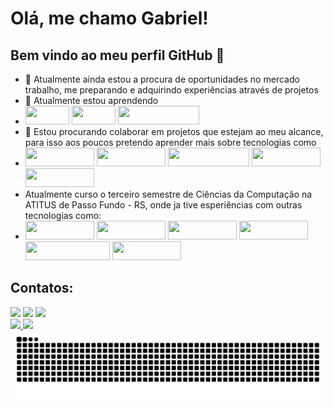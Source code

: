 # Olá, me chamo Gabriel! 
## Bem vindo ao meu perfil GitHub 👋

- 🔭 Atualmente ainda estou a procura de oportunidades no mercado trabalho, me preparando e adquirindo experiências através de projetos
- 🌱 Atualmente estou aprendendo
- <img loading="lazy" src="https://img.shields.io/badge/HTML-239120?style=for-the-badge&logo=html5&logoColor=white" width="70" height="30"/> <img loading="lazy" src="https://img.shields.io/badge/CSS-239120?&style=for-the-badge&logo=css3&logoColor=white" width="70" height="30"/> <img loading="lazy" src="https://img.shields.io/badge/JavaScript-F7DF1E?style=for-the-badge&logo=javascript&logoColor=black" width="130" height="30"/>
- 👯 Estou procurando colaborar em projetos que estejam ao meu alcance, para isso aos poucos pretendo aprender mais sobre tecnologias como
- <img loading="lazy" src="https://img.shields.io/badge/Node.js-43853D?style=for-the-badge&logo=node.js&logoColor=white" width="110" height="30"/> <img loading="lazy" src="https://img.shields.io/badge/Angular-DD0031?style=for-the-badge&logo=angular&logoColor=white" width="110" height="30"/> <img loading="lazy" src="https://img.shields.io/badge/Tailwind_CSS-38B2AC?style=for-the-badge&logo=tailwind-css&logoColor=white" width="130" height="30"/> <img loading="lazy" src="https://img.shields.io/badge/Vue.js-35495E?style=for-the-badge&logo=vue.js&logoColor=4FC08D" width="110" height="30"/> <img loading="lazy" src="https://img.shields.io/badge/Flutter-02569B?style=for-the-badge&logo=flutter&logoColor=white" width="110" height="30"/>
- Atualmente curso o terceiro semestre de Ciências da Computação na ATITUS de Passo Fundo - RS, onde ja tive esperiências com outras tecnologias como:
- <img loading="lazy" src="https://img.shields.io/badge/Python-3776AB?style=for-the-badge&logo=python&logoColor=white" width="110" height="30"/> <img loading="lazy" src="https://img.shields.io/badge/Java-ED8B00?style=for-the-badge&logo=openjdk&logoColor=white" width="110" height="30"/>  <img loading="lazy" src="https://img.shields.io/badge/React-20232A?style=for-the-badge&logo=react&logoColor=61DAFB" width="110" height="30"/> <img loading="lazy" src="https://img.shields.io/badge/Spring-6DB33F?style=for-the-badge&logo=spring&logoColor=white" width="110" height="30"/> <img loading="lazy" src="https://img.shields.io/badge/PostgreSQL-316192?style=for-the-badge&logo=postgresql&logoColor=white" width="135" height="30"/> <img loading="lazy" src="https://img.shields.io/badge/Figma-F24E1E?style=for-the-badge&logo=figma&logoColor=white" width="110" height="30"/>

## Contatos:

<div>
<a href="https://www.instagram.com/gabrielhanel/" target="_blank"><img loading="lazy" src="https://img.shields.io/badge/-Instagram-%23E4405F?style=for-the-badge&logo=instagram&logoColor=white" target="_blank"></a>
<a href = "mailto:ghanel527@gmail.com"><img loading="lazy" src="https://img.shields.io/badge/Gmail-D14836?style=for-the-badge&logo=gmail&logoColor=white" target="_blank"></a>
<a href="https://br.linkedin.com/in/gabriel-hanel" target="_blank"><img loading="lazy" src="https://img.shields.io/badge/-LinkedIn-%230077B5?style=for-the-badge&logo=linkedin&logoColor=white" target="_blank"></a>   
</div>

<div>
<a href="https://github.com/gabrielhanel">
<img loading="lazy" height="180em" src="https://github-readme-stats.vercel.app/api/top-langs/?username=gabrielhanel&layout=compact&langs_count=7&theme=dracula"/>
<img loading="lazy" height="180em" src="https://github-readme-stats.vercel.app/api?username=gabrielhanel&show_icons=true&theme=dracula&include_all_commits=true&count_private=true"/>
</div>
  
<picture>
  <source media="(prefers-color-scheme: dark)" srcset="https://raw.githubusercontent.com/Gabrielhanel/Gabrielhanel/output/github-contribution-grid-snake-dark.svg">
  <source media="(prefers-color-scheme: light)" srcset="https://raw.githubusercontent.com/Gabrielhanel/Gabrielhanel/output/github-contribution-grid-snake.svg">
  <img alt="github contribution grid snake animation" src="https://raw.githubusercontent.com/Gabrielhanel/Gabrielhanel/output/github-contribution-grid-snake.svg">
</picture>
